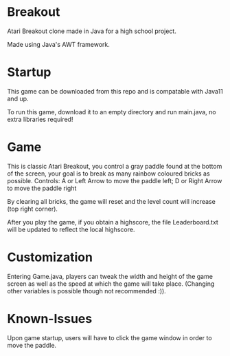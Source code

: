 # Breakout
Atari Breakout clone made in Java for a high school project.

Made using Java's AWT framework.

# Startup
This game can be downloaded from this repo and is compatable with Java11 and up.

To run this game, download it to an empty directory and run main.java, no extra libraries required!

# Game
This is classic Atari Breakout, you control a gray paddle found at the bottom of the screen, your goal is to break as many rainbow coloured bricks as possible.
Controls: A or Left Arrow to move the paddle left; D or Right Arrow to move the paddle right

By clearing all bricks, the game will reset and the level count will increase (top right corner).

After you play the game, if you obtain a highscore, the file Leaderboard.txt will be updated to reflect the local highscore.

# Customization
Entering Game.java, players can tweak the width and height of the game screen as well as the speed at which the game will take place. 
(Changing other variables is possible though not recommended :)).

# Known-Issues
Upon game startup, users will have to click the game window in order to move the paddle.

